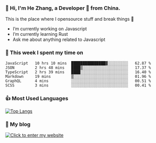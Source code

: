 ### 👋 Hi, I'm He Zhang, a Developer 🚀 from China.

This is the place where I opensource stuff and break things :rofl:

- I’m currently working on Javascript
- I’m currently learning Rust
- Ask me about anything related to Javascript

### 💪 This week I spent my time on 
<!--START_SECTION:waka-->

```text
JavaScript   10 hrs 10 mins  ███████████████▓░░░░░░░░░   62.87 %
JSON         2 hrs 48 mins   ████▒░░░░░░░░░░░░░░░░░░░░   17.37 %
TypeScript   2 hrs 39 mins   ████░░░░░░░░░░░░░░░░░░░░░   16.40 %
Markdown     19 mins         ▒░░░░░░░░░░░░░░░░░░░░░░░░   01.96 %
GraphQL      4 mins          ░░░░░░░░░░░░░░░░░░░░░░░░░   00.51 %
SCSS         3 mins          ░░░░░░░░░░░░░░░░░░░░░░░░░   00.41 %
```

<!--END_SECTION:waka-->

### 👍 Most Used Languages
[![Top Langs](https://github-readme-stats.vercel.app/api/top-langs/?username=zhanghecool&layout=compact)](https://zhanghe.cool)

### 🌈 My blog 
[![Click to enter my website](https://cdn.jsdelivr.net/gh/zhanghecool/assets/images/gif/zhanghecools.gif)](https://zhanghe.cool)
